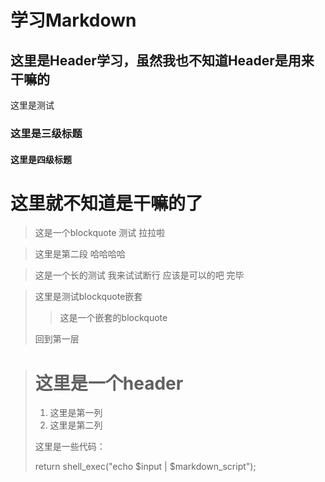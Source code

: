 学习Markdown 
============
这里是Header学习，虽然我也不知道Header是用来干嘛的
--------------------------------------------------

这里是测试<br />   

### 这里是三级标题

#### 这里是四级标题

# 这里就不知道是干嘛的了

> 这是一个blockquote 测试
> 拉拉啦

> 这里是第二段
> 哈哈哈哈

> 这是一个长的测试
我来试试断行
应该是可以的吧
完毕

> 这里是测试blockquote嵌套
> 
> > 这是一个嵌套的blockquote
>
> 回到第一层

> # 这里是一个header
>
> 1. 这里是第一列
> 2. 这里是第二列
>
> 这里是一些代码：
>
>    return shell_exec("echo $input | $markdown_script");

